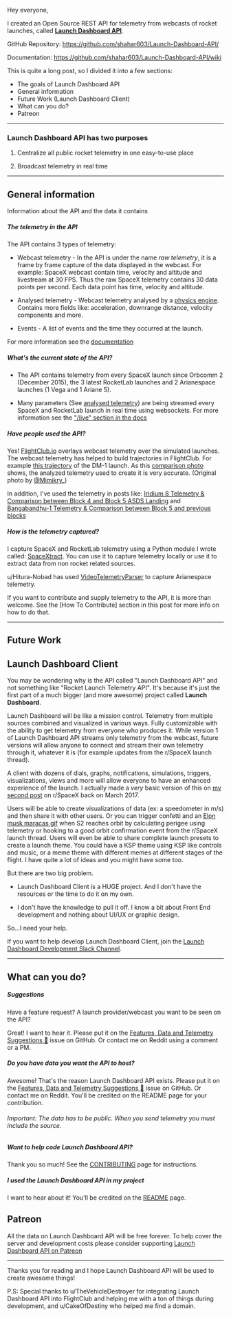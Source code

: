 Hey everyone,

I created an Open Source REST API for telemetry from webcasts of rocket launches, called **[Launch Dashboard API](https://api.launchdashboard.space)**.

GitHub Repository: https://github.com/shahar603/Launch-Dashboard-API/

Documentation: https://github.com/shahar603/Launch-Dashboard-API/wiki

This is quite a long post, so I divided it into a few sections:

* The goals of Launch Dashboard API
* General information
* Future Work (Launch Dashboard Client)
* What can you do?
* Patreon

---------

### Launch Dashboard API has two purposes

1) Centralize all public rocket telemetry in one easy-to-use place
 
2) Broadcast telemetry in real time

---

## General information

Information about the API and the data it contains

##### The telemetry in the API

The API contains 3 types of telemetry:

* Webcast telemetry - In the API is under the name *raw telemetry*, it is a frame by frame capture of the data displayed in the webcast. For example: SpaceX webcast contain time, velocity and altitude and livestream at 30 FPS. Thus the raw SpaceX telemetry contains 30 data points per second. Each data point has time, velocity and altitude.

* Analysed telemetry - Webcast telemetry analysed by a [physics engine](https://github.com/shahar603/SpaceXtract/blob/master/src/Analysis/analyse_raw_telemetry.py). Contains more fields like: acceleration, downrange distance, velocity components and more. 

* Events - A list of events and the time they occurred at the launch.

For more information see the [documentation](https://github.com/shahar603/Launch-Dashboard-API/wiki)

##### What's the current state of the API?

* The API contains telemetry from every SpaceX launch since Orbcomm 2 (December 2015), the 3 latest RocketLab launches and 2 Arianespace launches (1 Vega and 1 Ariane 5).

* Many parameters (See [analysed telemetry]()) are being streamed every SpaceX and RocketLab launch in real time using websockets. For more information see the ["/live" section in the docs](https://github.com/shahar603/Launch-Dashboard-API/wiki/Live-(Websockets))

##### Have people used the API?

Yes! [FlightClub.io](https://www2.flightclub.io/) overlays webcast telemetry over the simulated launches. The webcast telemetry has helped to build trajectories in FlightClub. For example [this trajectory](https://www2.flightclub.io/result/2d?code=DEM1) of the DM-1 launch. As this [comparison photo](https://imgur.com/a/pbt4YWM) shows, the analyzed telemetry used to create it is very accurate. (Original photo by [@Mimikry_](https://twitter.com/Mimikry_))

In addition, I've used the telemetry in posts like: [Iridium 8 Telemetry & Comparison between Block 4 and Block 5 ASDS Landing](https://www.reddit.com/r/spacex/comments/af7bco/iridium_8_telemetry_comparison_between_block_4/) and [Bangabandhu-1 Telemetry & Comparison between Block 5 and previous blocks](https://www.reddit.com/r/spacex/comments/8iwrml/bangabandhu1_telemetry_comparison_between_block_5/)

##### How is the telemetry captured?

I capture SpaceX and RocketLab telemetry using a Python module I wrote called: [SpaceXtract](https://github.com/shahar603/SpaceXtract). You can use it to capture telemetry locally or use it to extract data from non rocket related sources.

u/Hitura-Nobad has used [VideoTelemetryParser](https://github.com/Togusa09/VideoTelemetryParser) to capture Arianespace telemetry.

If you want to contribute and supply telemetry to the API, it is more than welcome. See the [How To Contribute] section in this post for more info on how to do that.

------

## Future Work
## Launch Dashboard Client

You may be wondering why is the API called "Launch Dashboard API" and not something like "Rocket Launch Telemetry API". It's because it's just the first part of a much bigger (and more awesome) project called **Launch Dashboard**.

Launch Dashboard will be like a mission control. Telemetry from multiple sources combined and visualized in various ways. Fully customizable with the ability to get telemetry from everyone who produces it. While version 1 of Launch Dashboard API streams only telemetry from the webcast, future versions will allow anyone to connect and stream their own telemetry through it, whatever it is (for example updates from the r/SpaceX launch thread).

A client with dozens of dials, graphs, notifications, simulations, triggers, visualizations, views and more will allow everyone to have an enhanced experience of the launch. I actually made a *very* basic version of this on [my second post](https://www.reddit.com/r/spacex/comments/62lg8c/enhanced_telemetry_for_spacex_webcasts_and/) on r/SpaceX back on March 2017.

Users will be able to create visualizations of data (ex: a speedometer in m/s) and then share it with other users. Or you can trigger confetti and an [Elon musk maracas gif](https://imgur.com/4UUrUW4) when S2 reaches orbit by calculating perigee using telemetry or hooking to a good orbit confirmation event from the r/SpaceX launch thread. Users will even be able to share complete launch presets to create a launch theme. You could have a KSP theme using KSP like controls and music, or a meme theme with different memes at different stages of the flight. I have quite a lot of ideas and you might have some too.


But there are two big problem. 

* Launch Dashboard Client is a HUGE project. And I don't have the resources or the time to do it on my own.

* I don't have the knowledge to pull it off. I know a bit about Front End development and nothing about UI/UX or graphic design.

So...I need your help.

If you want to help develop Launch Dashboard Client, join the [Launch Dashboard Development Slack Channel]().


----


## What can you do?

##### Suggestions

Have a feature request? A launch provider/webcast you want to be seen on the API?

Great! I want to hear it. Please put it on the [Features, Data and Telemetry Suggestions 🚀](https://github.com/shahar603/Launch-Dashboard-API/issues/17) issue on GitHub. Or contact me on Reddit using a comment or a PM.

##### Do you have data you want the API to host?

Awesome! That's the reason Launch Dashboard API exists. Please put it on the [Features, Data and Telemetry Suggestions 🚀](https://github.com/shahar603/Launch-Dashboard-API/issues/17) issue on GitHub. Or contact me on Reddit. You'll be credited on the README page for your contribution.
###### Important: The data has to be public. When you send telemetry you *must* include the source.

##### Want to help code Launch Dashboard API?

Thank you so much! See the [CONTRIBUTING](https://github.com/shahar603/Launch-Dashboard-API/blob/master/CONTRIBUTING.md) page for instructions.

##### I used the Launch Dashboard API in my project

I want to hear about it! You'll be credited on the [README](https://github.com/shahar603/Launch-Dashboard-API/blob/master/README.md) page.


## Patreon

All the data on Launch Dashboard API will be free forever. To help cover the server and development costs please consider supporting [Launch Dashboard API on Patreon]()

-------

Thanks you for reading and I hope Launch Dashboard API will be used to create awesome things!



P.S: Special thanks to u/TheVehicleDestroyer for integrating Launch Dashboard API into FlightClub and helping me with a ton of things during development, and u/CakeOfDestiny who helped me find a domain.
